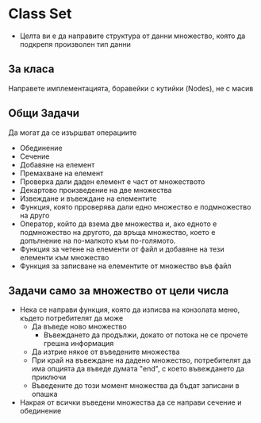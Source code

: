 # Class Set 

* Целта ви е да направите структура от данни множество, която да подкрепя произволен тип данни

## За класа

Направете имплементацията, боравейки с кутийки (Nodes), не с масив

## Общи Задачи
Да могат да се изършват операциите 
* Обединение
* Сечение
* Добавяне на елемент
* Премахване на елемент
* Проверка дали даден елемент е част от множеството
* Декартово произведение на две множества
* Извеждане и въвеждане на елементите
* Функция, която прроверява дали едно множество е подмножество на друго
* Оператор, който да взема две множества и, ако едното е подмножество на другото, да връща множество, което е допълнение на по-малкото към по-голямото.
* Функция за четене на елементи от файл и добавяне на тези елементи към множество
* Функция за записване на елементите от множество във файл

## Задачи само за множество от цели числа
* Нека се направи функция, която да изписва на конзолата меню, където потребителят да може
   * Да въведе ново множество 
       * Въвеждането да продължи, докато от потока не се прочете грешна информация
   * Да изтрие някое от въведените множества
   * При край на въвеждане на дадено множество, потребителят да има опцията да въведе думата "end", с което въвеждането да приключи
   * Въведените до този момент множества да бъдат записани в опашка
* Накрая от всички въведени множества да се направи сечение и обединение 


